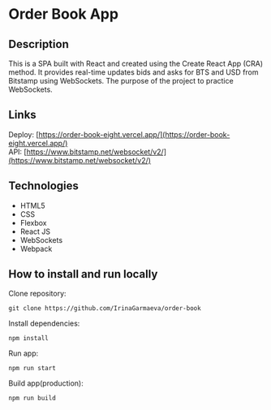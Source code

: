 # Order Book App

## Description

This is a SPA built with React and created using the Create React App (CRA) method. It provides real-time updates bids and asks for BTS and USD from Bitstamp using WebSockets. The purpose of the project to practice WebSockets.

## Links

Deploy: [https://order-book-eight.vercel.app/](https://order-book-eight.vercel.app/) <br>
API: [https://www.bitstamp.net/websocket/v2/](https://www.bitstamp.net/websocket/v2/) <br>

## Technologies
* HTML5
* CSS
* Flexbox
* React JS
* WebSockets
* Webpack

## How to install and run locally

Clone repository:

  `git clone https://github.com/IrinaGarmaeva/order-book`

Install dependencies:

  `npm install`

Run app:

  `npm run start`

Build app(production):

  `npm run build`


